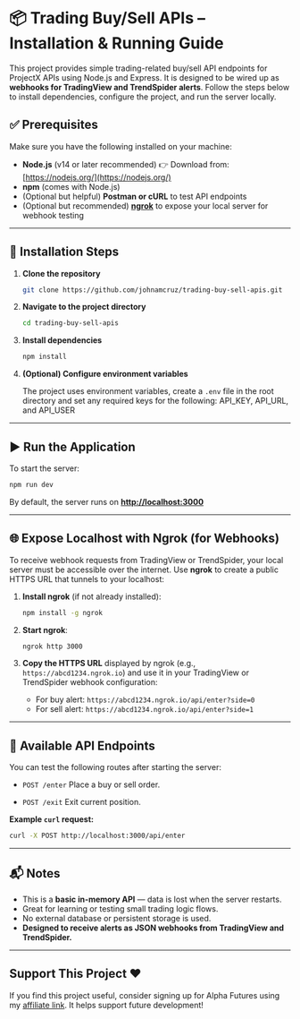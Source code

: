# 📦 Trading Buy/Sell APIs – Installation & Running Guide

This project provides simple trading-related buy/sell API endpoints for ProjectX APIs using Node.js and Express. It is designed to be wired up as **webhooks for TradingView and TrendSpider alerts**. Follow the steps below to install dependencies, configure the project, and run the server locally.

## ✅ Prerequisites

Make sure you have the following installed on your machine:

* **Node.js** (v14 or later recommended)
  👉 Download from: [https://nodejs.org/](https://nodejs.org/)
* **npm** (comes with Node.js)
* (Optional but helpful) **Postman or cURL** to test API endpoints
* (Optional but recommended) **[ngrok](https://ngrok.com/)** to expose your local server for webhook testing

---

## 🚀 Installation Steps

1. **Clone the repository**

   ```bash
   git clone https://github.com/johnamcruz/trading-buy-sell-apis.git
   ```

2. **Navigate to the project directory**

   ```bash
   cd trading-buy-sell-apis
   ```

3. **Install dependencies**

   ```bash
   npm install
   ```

4. **(Optional) Configure environment variables**

   The project uses environment variables, create a `.env` file in the root directory and set any required keys for the following: API_KEY, API_URL, and API_USER

---

## ▶️ Run the Application

To start the server:

```bash
npm run dev
```

By default, the server runs on **[http://localhost:3000](http://localhost:3000)**

---

## 🌐 Expose Localhost with Ngrok (for Webhooks)

To receive webhook requests from TradingView or TrendSpider, your local server must be accessible over the internet. Use **ngrok** to create a public HTTPS URL that tunnels to your localhost:

1. **Install ngrok** (if not already installed):

   ```bash
   npm install -g ngrok
   ```

2. **Start ngrok**:

   ```bash
   ngrok http 3000
   ```

3. **Copy the HTTPS URL** displayed by ngrok (e.g., `https://abcd1234.ngrok.io`) and use it in your TradingView or TrendSpider webhook configuration:

   * For buy alert: `https://abcd1234.ngrok.io/api/enter?side=0`
   * For sell alert: `https://abcd1234.ngrok.io/api/enter?side=1`

---

## 🧪 Available API Endpoints

You can test the following routes after starting the server:

* `POST /enter`
  Place a buy or sell order.

* `POST /exit`
  Exit current position.

**Example `curl` request:**

```bash
curl -X POST http://localhost:3000/api/enter
```

---

## 📬 Notes

* This is a **basic in-memory API** — data is lost when the server restarts.
* Great for learning or testing small trading logic flows.
* No external database or persistent storage is used.
* **Designed to receive alerts as JSON webhooks from TradingView and TrendSpider.**

---

## Support This Project ❤️
If you find this project useful, consider signing up for Alpha Futures using my [affiliate link](https://app.alpha-futures.com/signup/John004077/). It helps support future development!
